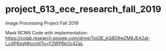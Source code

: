 # project_613_ece_research_fall_2019
Image Processing Project Fall 2019

Mask RCNN Code with implementation:
https://colab.research.google.com/drive/1ioI3E_kQ8D9wZM8JEA2at-l_c4P6xqlj#scrollTo=Y2WP6kOc4ZaL
